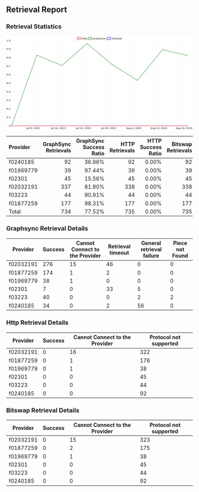 ## Retrieval Report
### Retrieval Statistics
<img src="https://raw.githubusercontent.com/data-preservation-programs/filplus-checker-assets/main/filecoin-project/filecoin-plus-large-datasets/issues/2062/1692934389118.png"/>

| Provider  | GraphSync Retrievals | GraphSync Success Ratio | HTTP Retrievals | HTTP Success Ratio | Bitswap Retrievals | Bitswap Success Ratio |
| :-------- | -------------------: | ----------------------: | --------------: | -----------------: | -----------------: | --------------------: |
| f0240185  |                   92 |                  36.96% |              92 |              0.00% |                 92 |                 0.00% |
| f01969779 |                   39 |                  97.44% |              39 |              0.00% |                 39 |                 0.00% |
| f02301    |                   45 |                  15.56% |              45 |              0.00% |                 45 |                 0.00% |
| f02032191 |                  337 |                  81.90% |             338 |              0.00% |                338 |                 0.00% |
| f03223    |                   44 |                  90.91% |              44 |              0.00% |                 44 |                 0.00% |
| f01877259 |                  177 |                  98.31% |             177 |              0.00% |                177 |                 0.00% |
| Total     |                  734 |                  77.52% |             735 |              0.00% |                735 |                 0.00% |

### Graphsync Retrieval Details
| Provider  | Success | Cannot Connect to the Provider | Retrieval timeout | General retrieval failure | Piece not Found |
| --------- | ------- | ------------------------------ | ----------------- | ------------------------- | --------------- |
| f02032191 | 276     | 15                             | 46                | 0                         | 0               |
| f01877259 | 174     | 1                              | 2                 | 0                         | 0               |
| f01969779 | 38      | 1                              | 0                 | 0                         | 0               |
| f02301    | 7       | 0                              | 33                | 5                         | 0               |
| f03223    | 40      | 0                              | 0                 | 2                         | 2               |
| f0240185  | 34      | 0                              | 2                 | 56                        | 0               |

### Http Retrieval Details
| Provider  | Success | Cannot Connect to the Provider | Protocol not supported |
| --------- | ------- | ------------------------------ | ---------------------- |
| f02032191 | 0       | 16                             | 322                    |
| f01877259 | 0       | 1                              | 176                    |
| f01969779 | 0       | 1                              | 38                     |
| f02301    | 0       | 0                              | 45                     |
| f03223    | 0       | 0                              | 44                     |
| f0240185  | 0       | 0                              | 92                     |

### Bitswap Retrieval Details
| Provider  | Success | Cannot Connect to the Provider | Protocol not supported |
| --------- | ------- | ------------------------------ | ---------------------- |
| f02032191 | 0       | 15                             | 323                    |
| f01877259 | 0       | 2                              | 175                    |
| f01969779 | 0       | 1                              | 38                     |
| f02301    | 0       | 0                              | 45                     |
| f03223    | 0       | 0                              | 44                     |
| f0240185  | 0       | 0                              | 92                     |
